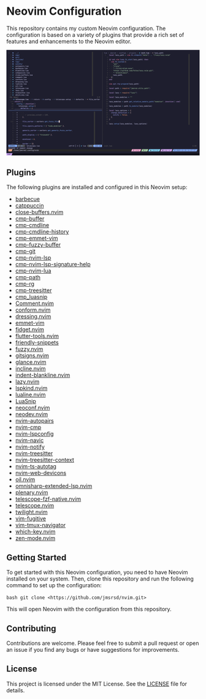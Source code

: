 # Neovim Configuration

This repository contains my custom Neovim configuration. The configuration is
based on a variety of plugins that provide a rich set of features and
enhancements to the Neovim editor.

![Screenshot](/screenshots/202311201429.png)

## Plugins

The following plugins are installed and configured in this Neovim setup:

- [barbecue](https://github.com/utilyre/barbecue.nvim)
- [catppuccin](https://github.com/catppuccin/nvim)
- [close-buffers.nvim](https://github.com/kazhala/close-buffers.nvim)
- [cmp-buffer](https://github.com/hrsh7th/cmp-buffer)
- [cmp-cmdline](https://github.com/hrsh7th/cmp-cmdline)
- [cmp-cmdline-history](https://github.com/dmitmel/cmp-cmdline-history)
- [cmp-emmet-vim](https://github.com/dcampos/cmp-emmet-vim)
- [cmp-fuzzy-buffer](https://github.com/tzachar/cmp-fuzzy-buffer)
- [cmp-git](https://github.com/petertriho/cmp-git)
- [cmp-nvim-lsp](https://github.com/hrsh7th/cmp-nvim-lsp)
- [cmp-nvim-lsp-signature-help](https://github.com/hrsh7th/cmp-nvim-lsp-signature-help)
- [cmp-nvim-lua](https://github.com/hrsh7th/cmp-nvim-lua)
- [cmp-path](https://github.com/hrsh7th/cmp-path)
- [cmp-rg](https://github.com/lukas-reineke/cmp-rg)
- [cmp-treesitter](https://github.com/ray-x/cmp-treesitter)
- [cmp_luasnip](https://github.com/saadparwaiz1/cmp_luasnip)
- [Comment.nvim](https://github.com/numToStr/Comment.nvim)
- [conform.nvim](https://github.com/stevearc/conform.nvim)
- [dressing.nvim](https://github.com/stevearc/dressing.nvim)
- [emmet-vim](https://github.com/mattn/emmet-vim)
- [fidget.nvim](https://github.com/j-hui/fidget.nvim)
- [flutter-tools.nvim](https://github.com/akinsho/flutter-tools.nvim)
- [friendly-snippets](https://github.com/rafamadriz/friendly-snippets)
- [fuzzy.nvim](https://github.com/tzachar/fuzzy.nvim)
- [gitsigns.nvim](https://github.com/lewis6991/gitsigns.nvim)
- [glance.nvim](https://github.com/dnlhc/glance.nvim)
- [incline.nvim](https://github.com/b0o/incline.nvim)
- [indent-blankline.nvim](https://github.com/lukas-reineke/indent-blankline.nvim)
- [lazy.nvim](https://github.com/folke/lazy.nvim)
- [lspkind.nvim](https://github.com/onsails/lspkind-nvim)
- [lualine.nvim](https://github.com/nvim-lualine/lualine.nvim)
- [LuaSnip](https://github.com/L3MON4D3/LuaSnip)
- [neoconf.nvim](https://github.com/folke/neoconf.nvim)
- [neodev.nvim](https://github.com/folke/neodev.nvim)
- [nvim-autopairs](https://github.com/windwp/nvim-autopairs)
- [nvim-cmp](https://github.com/hrsh7th/nvim-cmp)
- [nvim-lspconfig](https://github.com/neovim/nvim-lspconfig)
- [nvim-navic](https://github.com/SmiteshP/nvim-navic)
- [nvim-notify](https://github.com/rcarriga/nvim-notify)
- [nvim-treesitter](https://github.com/nvim-treesitter/nvim-treesitter)
- [nvim-treesitter-context](https://github.com/romgrk/nvim-treesitter-context)
- [nvim-ts-autotag](https://github.com/windwp/nvim-ts-autotag)
- [nvim-web-devicons](https://github.com/nvim-tree/nvim-web-devicons)
- [oil.nvim](https://github.com/stevearc/oil.nvim)
- [omnisharp-extended-lsp.nvim](https://github.com/Hoffs/omnisharp-extended-lsp.nvim)
- [plenary.nvim](https://github.com/nvim-lua/plenary.nvim)
- [telescope-fzf-native.nvim](https://github.com/nvim-telescope/telescope-fzf-native.nvim)
- [telescope.nvim](https://github.com/nvim-telescope/telescope.nvim)
- [twilight.nvim](https://github.com/folke/twilight.nvim)
- [vim-fugitive](https://github.com/tpope/vim-fugitive)
- [vim-tmux-navigator](https://github.com/christoomey/vim-tmux-navigator)
- [which-key.nvim](https://github.com/folke/which-key.nvim)
- [zen-mode.nvim](https://github.com/folke/zen-mode.nvim)

## Getting Started

To get started with this Neovim configuration, you need to have Neovim
installed on your system. Then, clone this repository and run the following
command to set up the configuration:

```bash git clone <https://github.com/jmsrsd/nvim.git>```

This will open Neovim with the configuration from this repository.

## Contributing

Contributions are welcome. Please feel free to submit a pull request or open an
issue if you find any bugs or have suggestions for improvements.

## License

This project is licensed under the MIT License. See the [LICENSE](LICENSE) file
for details.
